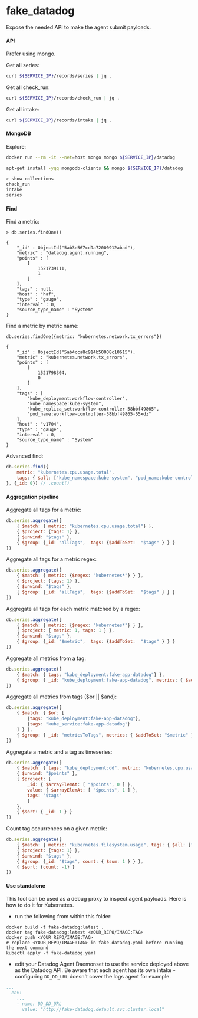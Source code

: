 # fake_datadog


Expose the needed API to make the agent submit payloads.


#### API

Prefer using mongo.

Get all series:
```bash
curl ${SERVICE_IP}/records/series | jq .
```

Get all check_run:
```bash
curl ${SERVICE_IP}/records/check_run | jq .
```

Get all intake:
```bash
curl ${SERVICE_IP}/records/intake | jq .
```

#### MongoDB

Explore:
```bash
docker run --rm -it --net=host mongo mongo ${SERVICE_IP}/datadog
```
```bash
apt-get install -yqq mongodb-clients && mongo ${SERVICE_IP}/datadog
```
```bash
> show collections
check_run
intake
series

```

#### Find

Find a metric:
```text
> db.series.findOne()

{
	"_id" : ObjectId("5ab3e567cd9a72000912abad"),
	"metric" : "datadog.agent.running",
	"points" : [
		[
			1521739111,
			1
		]
	],
	"tags" : null,
	"host" : "haf",
	"type" : "gauge",
	"interval" : 0,
	"source_type_name" : "System"
}
```

Find a metric by metric name:
```text
db.series.findOne({metric: "kubernetes.network.tx_errors"})

{
	"_id" : ObjectId("5ab4cca8c914b50008c10615"),
	"metric" : "kubernetes.network.tx_errors",
	"points" : [
		[
			1521798304,
			0
		]
	],
	"tags" : [
		"kube_deployment:workflow-controller",
		"kube_namespace:kube-system",
		"kube_replica_set:workflow-controller-58bbf49865",
		"pod_name:workflow-controller-58bbf49865-55xdz"
	],
	"host" : "v1704",
	"type" : "gauge",
	"interval" : 0,
	"source_type_name" : "System"
}
```

Advanced find:
```js
db.series.find({
    metric: "kubernetes.cpu.usage.total",
    tags: { $all: ["kube_namespace:kube-system", "pod_name:kube-controller-manager"] }
}, {_id: 0}) // .count()
```

#### Aggregation pipeline

Aggregate all tags for a metric:
```js
db.series.aggregate([
    { $match: { metric: "kubernetes.cpu.usage.total"} },
    { $project: {tags: 1} },
    { $unwind: "$tags" },
    { $group: {_id: "allTags",  tags: {$addToSet:  "$tags" } } }
])
```

Aggregate all tags for a metric regex:
```js
db.series.aggregate([
    { $match: { metric: {$regex: "kubernetes*"} } },
    { $project: {tags: 1} },
    { $unwind: "$tags" },
    { $group: {_id: "allTags",  tags: {$addToSet:  "$tags" } } }
])
```

Aggregate all tags for each metric matched by a regex:
```js
db.series.aggregate([
    { $match: { metric: {$regex: "kubernetes*"} } },
    { $project: { metric: 1, tags: 1 } },
    { $unwind: "$tags" },
    { $group: {_id: "$metric",  tags: {$addToSet:  "$tags" } } }
])
```

Aggregate all metrics from a tag:
```js
db.series.aggregate([
    { $match: { tags: "kube_deployment:fake-app-datadog"} },
    { $group: { _id: "kube_deployment:fake-app-datadog", metrics: { $addToSet: "$metric" } } }
])
```

Aggregate all metrics from tags ($or || $and):
```js
db.series.aggregate([
    { $match: { $or: [
        {tags: "kube_deployment:fake-app-datadog"},
        {tags: "kube_service:fake-app-datadog"}
    ] } },
    { $group: { _id: "metricsToTags", metrics: { $addToSet: "$metric" } } }
])
```

Aggregate a metric and a tag as timeseries:
```js
db.series.aggregate([
	{ $match: { tags: "kube_deployment:dd", metric: "kubernetes.cpu.usage.total"} },
	{ $unwind: "$points" },
	{ $project: {
		_id: { $arrayElemAt: [ "$points", 0 ] },
		value: { $arrayElemAt: [ "$points", 1 ] },
		tags: "$tags"
		}
	},
	{ $sort: { _id: 1 } }
])
```

Count tag occurrences on a given metric:
```js
db.series.aggregate([
	{ $match: { metric: "kubernetes.filesystem.usage", tags: { $all: ["pod_name:fake-app-datadog-7cfb79db4d-dd4jr"] } } },
	{ $project: {tags: 1} },
	{ $unwind: "$tags" },
	{ $group: {_id: "$tags", count: { $sum: 1 } } },
	{ $sort: {count: -1} }
])
```

#### Use standalone

This tool can be used as a debug proxy to inspect agent payloads. Here is how to do it for Kubernetes.

- run the following from within this folder:

```console
docker build -t fake-datadog:latest .
docker tag fake-datadog:latest <YOUR_REPO/IMAGE:TAG>
docker push <YOUR_REPO/IMAGE:TAG>
# replace <YOUR_REPO/IMAGE:TAG> in fake-datadog.yaml before running the next command
kubectl apply -f fake-datadog.yaml
```

- edit your Datadog Agent Daemonset to use the service deployed above as the Datadog API. Be aware that each agent has its own intake - configuring `DD_DD_URL` doesn't cover the logs agent for example.

```yaml
...
  env:
    ...
    - name: DD_DD_URL
      value: "http://fake-datadog.default.svc.cluster.local"
```
